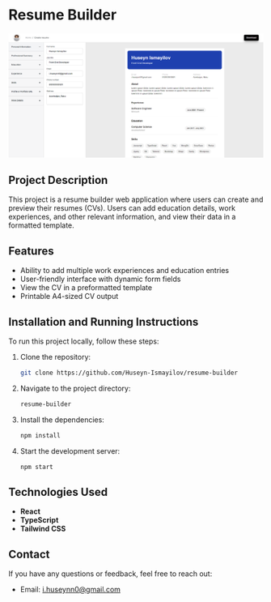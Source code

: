 # Resume Builder

![Resume Builder Screenshot](./screenshots/Untitled.png)

## Project Description

This project is a resume builder web application where users can create and preview their resumes (CVs). Users can add education details, work experiences, and other relevant information, and view their data in a formatted template.

## Features

- Ability to add multiple work experiences and education entries
- User-friendly interface with dynamic form fields
- View the CV in a preformatted template
- Printable A4-sized CV output

## Installation and Running Instructions

To run this project locally, follow these steps:

1. Clone the repository:
    ```bash
    git clone https://github.com/Huseyn-Ismayilov/resume-builder
    ```

2. Navigate to the project directory:
    ```bash
    resume-builder
    ```

3. Install the dependencies:
    ```bash
    npm install
    ```

4. Start the development server:
    ```bash
    npm start
    ```

## Technologies Used

- **React**
- **TypeScript**
- **Tailwind CSS**

## Contact

If you have any questions or feedback, feel free to reach out:

- Email: [i.huseynn0@gmail.com](mailto:i.huseynn0@gmail.com)

